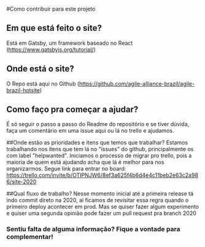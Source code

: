 #Como contribuir para este projeto

## Em que está feito o site? 
Está em Gatsby, um framework baseado no React (https://www.gatsbyjs.org/tutorial/)

## Onde está o site?
O Repo está aqui no Github (https://github.com/agile-alliance-brazil/agile-brazil-hotsite)

## Como faço pra começar a ajudar?
É só seguir o passo a passo do Readme do repositório e se tiver dúvida, faça um comentário em uma issue aqui ou lá no trello e ajudamos.

##Onde estão as prioridades e itens que temos que trabalhar?
Estamos trabalhando nos itens que tem lá no "issues" do github, principalmente os com label "helpwanted". 
Iniciamos o processo de migrar pro trello, pois a maioria de quem está ajudando acha que lá é melhor para nos organizarmos. 
Segue link para entrar no board: https://trello.com/invite/b/OTIPNJW6/8ef3a625f4b6d4e4c11beb2e63c2a986/site-2020

##Qual fluxo de trabalho?
Nesse momento inicial até a primeira release tá indo commit direto na 2020, aí ficamos de revisitar essa regra quando o primeiro deploy acontecer em prod.
Mas se quiser fazer algum experimento e quiser uma segunda opinião pode fazer um pull request pra branch 2020

### Sentiu falta de alguma informação? Fique a vontade para complementar!
